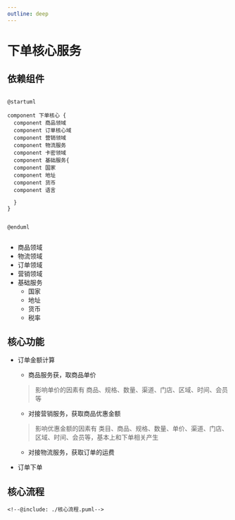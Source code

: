 ```yaml
---
outline: deep
---
```

# 下单核心服务

## 依赖组件

```plantuml

@startuml

component 下单核心 {
  component 商品领域
  component 订单核心域
  component 营销领域
  component 物流服务
  component 卡密领域
  component 基础服务{
  component 国家
  component 地址
  component 货币
  component 语言
  
  }
}


@enduml


```

- 商品领域
- 物流领域
- 订单领域
- 营销领域
- 基础服务
  - 国家
  - 地址
  - 货币
  - 税率


## 核心功能

- 订单金额计算
  - 商品服务获，取商品单价
  > 影响单价的因素有 商品、规格、数量、渠道、门店、区域、时间、会员等
  - 对接营销服务，获取商品优惠金额
  > 影响优惠金额的因素有 类目、商品、规格、数量、单价、渠道、门店、区域、时间、会员等，基本上和下单相关产生
  - 对接物流服务，获取订单的运费

- 订单下单


## 核心流程

```plantuml
<!--@include: ./核心流程.puml-->

```



